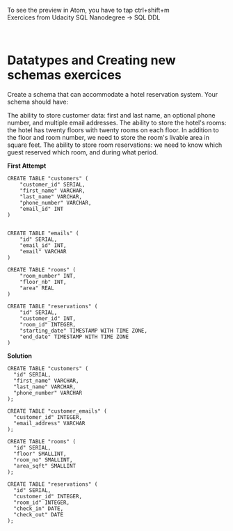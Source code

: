 
To see the preview in Atom, you have to tap ctrl+shift+m </br>
Exercices from Udacity SQL Nanodegree -> SQL DDL  </br> </br> </br>




# Datatypes and Creating new schemas  exercices


Create a schema that can accommodate a hotel reservation system. Your schema should have:

The ability to store customer data: first and last name, an optional phone number, and multiple email addresses.
The ability to store the hotel's rooms: the hotel has twenty floors with twenty rooms on each floor. In addition to the floor and room number, we need to store the room's livable area in square feet.
The ability to store room reservations: we need to know which guest reserved which room, and during what period.

__First Attempt__
```
CREATE TABLE "customers" (
    "customer_id" SERIAL,
    "first_name" VARCHAR,
    "last_name" VARCHAR,
    "phone_number" VARCHAR,
    "email_id" INT
)


CREATE TABLE "emails" (
    "id" SERIAL,
    "email_id" INT,
    "email" VARCHAR
)

CREATE TABLE "rooms" (
    "room_number" INT,
    "floor_nb" INT,
    "area" REAL
)

CREATE TABLE "reservations" (
    "id" SERIAL,
    "customer_id" INT,
    "room_id" INTEGER,
    "starting_date" TIMESTAMP WITH TIME ZONE,
    "end_date" TIMESTAMP WITH TIME ZONE
)

```

__Solution__

```
CREATE TABLE "customers" (
  "id" SERIAL,
  "first_name" VARCHAR,
  "last_name" VARCHAR,
  "phone_number" VARCHAR
);

CREATE TABLE "customer_emails" (
  "customer_id" INTEGER,
  "email_address" VARCHAR
);

CREATE TABLE "rooms" (
  "id" SERIAL,
  "floor" SMALLINT,
  "room_no" SMALLINT,
  "area_sqft" SMALLINT
);

CREATE TABLE "reservations" (
  "id" SERIAL,
  "customer_id" INTEGER,
  "room_id" INTEGER,
  "check_in" DATE,
  "check_out" DATE
);
```
